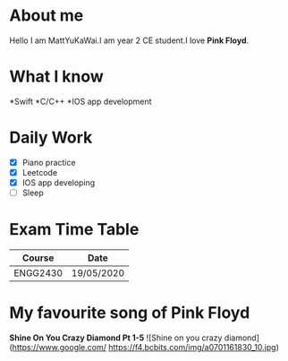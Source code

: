# About me

Hello I am MattYuKaWai.I am year 2 CE student.I love **Pink Floyd**.

# What I know

*Swift
*C/C++
*IOS app development

# Daily Work
- [x] Piano practice
- [x] Leetcode
- [x] IOS app developing
- [ ] Sleep

# Exam Time Table
Course | Date
------ | ------
ENGG2430 | 19/05/2020

# My favourite song of Pink Floyd

**Shine On You Crazy Diamond Pt 1-5**
![Shine on you crazy diamond](https://www.google.com/
https://f4.bcbits.com/img/a0701161830_10.jpg)

